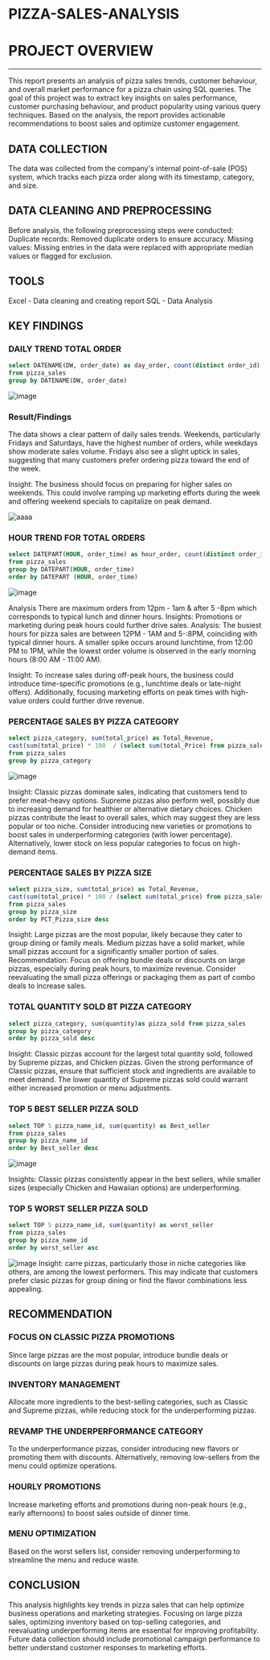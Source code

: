 # PIZZA-SALES-ANALYSIS

# PROJECT OVERVIEW
---
This report presents an analysis of pizza sales trends, customer behaviour, and overall market performance for a pizza chain using SQL queries. The goal of this project was to extract key insights on sales performance, customer purchasing behaviour, and product popularity using various query techniques. Based on the analysis, the report provides actionable recommendations to boost sales and optimize customer engagement.

## DATA COLLECTION
The data was collected from the company's internal point-of-sale (POS) system, which tracks each pizza order along with its timestamp, category, and size.

## DATA CLEANING AND PREPROCESSING
Before analysis, the following preprocessing steps were conducted:
Duplicate records: Removed duplicate orders to ensure accuracy.
Missing values: Missing entries in the data were replaced with appropriate median values or flagged for exclusion.

## TOOLS
Excel - Data cleaning and creating report
SQL - Data Analysis

## KEY FINDINGS
 ### DAILY TREND TOTAL ORDER
```sql
select DATENAME(DW, order_date) as day_order, count(distinct order_id) as Total_order 
from pizza_sales
group by DATENAME(DW, order_date)
```
![image](https://github.com/user-attachments/assets/c76a679a-5c4e-4826-b2bc-ef7d0941bb25)



### Result/Findings

The data shows a clear pattern of daily sales trends. Weekends, particularly Fridays and Saturdays, have the highest number of orders, while weekdays show moderate sales volume. Fridays also see a slight uptick in sales, suggesting that many customers prefer ordering pizza toward the end of the week.

Insight:
The business should focus on preparing for higher sales on weekends. This could involve ramping up marketing efforts during the week and offering weekend specials to capitalize on peak demand.

![aaaa](https://github.com/user-attachments/assets/6f40c15b-a0e6-4839-bb27-aeeacf187669)

### HOUR TREND FOR TOTAL ORDERS

```sql
select DATEPART(HOUR, order_time) as hour_order, count(distinct order_id) as Total_order 
from pizza_sales
group by DATEPART(HOUR, order_time)
order by DATEPART (HOUR, order_time)
```
![image](https://github.com/user-attachments/assets/e5539492-fcd5-49cf-8888-b07f0f340abd)

Analysis There are maximum orders from 12pm - 1am & after 5 -8pm which corresponds to typical lunch and dinner hours. 
Insights: Promotions or marketing during peak hours could further drive sales.
Analysis:
The busiest hours for pizza sales are between 12PM - 1AM and 5-:8PM, coinciding with typical dinner hours. A smaller spike occurs around lunchtime, from 12:00 PM to 1PM, while the lowest order volume is observed in the early morning hours (8:00 AM - 11:00 AM).

Insight:
To increase sales during off-peak hours, the business could introduce time-specific promotions (e.g., lunchtime deals or late-night offers). Additionally, focusing marketing efforts on peak times with high-value orders could further drive revenue.

### PERCENTAGE SALES BY PIZZA CATEGORY
```sql
select pizza_category, sum(total_price) as Total_Revenue,
cast(sum(total_price) * 100  / (select sum(total_Price) from pizza_sales) as decimal(10,2)) as Percentage_Sales
from pizza_sales
group by pizza_category
```
![image](https://github.com/user-attachments/assets/40a9d2c6-5859-46f9-b3cb-f50aea660be3)

Insight:
Classic pizzas dominate sales, indicating that customers tend to prefer meat-heavy options. Supreme pizzas also perform well, possibly due to increasing demand for healthier or alternative dietary choices. Chicken pizzas contribute the least to overall sales, which may suggest they are less popular or too niche.
Consider introducing new varieties or promotions to boost sales in underperforming categories (with lower percentage). Alternatively, lower stock on less popular categories to focus on high-demand items.

 ### PERCENTAGE SALES BY PIZZA SIZE
 ```sql
select pizza_size, sum(total_price) as Total_Revenue,
cast(sum(total_price) * 100 / (select sum(total_price) from pizza_sales) as decimal(10,2)) as PCT_Pizza_size
from pizza_sales
group by pizza_size
order by PCT_Pizza_size desc
```



Insight:
Large pizzas are the most popular, likely because they cater to group dining or family meals. Medium pizzas have a solid market, while small pizzas account for a significantly smaller portion of sales.
Recommendation:
Focus on offering bundle deals or discounts on large pizzas, especially during peak hours, to maximize revenue. Consider reevaluating the small pizza offerings or packaging them as part of combo deals to increase sales.

### TOTAL QUANTITY SOLD BT PIZZA CATEGORY
```sql
select pizza_category, sum(quantity)as pizza_sold from pizza_sales
group by pizza_category
order by pizza_sold desc
```

Insight:
Classic pizzas account for the largest total quantity sold, followed by Supreme pizzas, and Chicken pizzas.
Given the strong performance of Classic pizzas, ensure that sufficient stock and ingredients are available to meet demand. The lower quantity of Supreme pizzas sold could warrant either increased promotion or menu adjustments.

### TOP 5 BEST SELLER PIZZA SOLD
```sql
select TOP 5 pizza_name_id, sum(quantity) as Best_seller
from pizza_sales
group by pizza_name_id
order by Best_seller desc
```
![image](https://github.com/user-attachments/assets/d8845292-3b5f-4821-a809-918c0a887274)

Insights: Classic pizzas consistently appear in the best sellers, while smaller sizes (especially Chicken and Hawaiian options) are underperforming.

### TOP 5 WORST SELLER PIZZA SOLD
```sql
select TOP 5 pizza_name_id, sum(quantity) as worst_seller
from pizza_sales
group by pizza_name_id
order by worst_seller asc
```
![image](https://github.com/user-attachments/assets/765bcd6b-51bb-4676-a37a-11e8c87b915d)
Insight:
carre pizzas, particularly those in niche categories like others, are among the lowest performers. This may indicate that customers prefer clasic pizzas for group dining or find the flavor combinations less appealing.

## RECOMMENDATION
### FOCUS ON CLASSIC PIZZA PROMOTIONS
Since large pizzas are the most popular, introduce bundle deals or discounts on large pizzas during peak hours to maximize sales.
### INVENTORY MANAGEMENT
Allocate more ingredients to the best-selling categories, such as Classic and Supreme pizzas, while reducing stock for the underperforming pizzas.
### REVAMP THE UNDERPERFORMANCE CATEGORY
To the underperformance pizzas, consider introducing new flavors or promoting them with discounts. Alternatively, removing low-sellers from the menu could optimize operations.
### HOURLY PROMOTIONS
Increase marketing efforts and promotions during non-peak hours (e.g., early afternoons) to boost sales outside of dinner time.
### MENU OPTIMIZATION
Based on the worst sellers list, consider removing underperforming to streamline the menu and reduce waste.

## CONCLUSION
This analysis highlights key trends in pizza sales that can help optimize business operations and marketing strategies. Focusing on large pizza sales, optimizing inventory based on top-selling categories, and reevaluating underperforming items are essential for improving profitability. Future data collection should include promotional campaign performance to better understand customer responses to marketing efforts.


